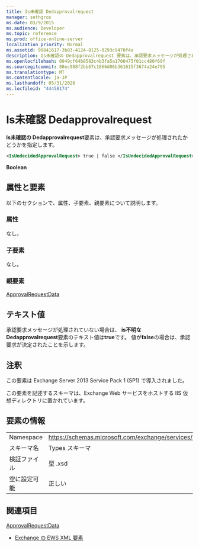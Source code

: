 ```yaml
---
title: Is未確認 Dedapprovalrequest
manager: sethgros
ms.date: 03/9/2015
ms.audience: Developer
ms.topic: reference
ms.prod: office-online-server
localization_priority: Normal
ms.assetid: 90841617-3b83-4124-8125-0293c9470f4a
description: Is未確認の Dedapprovalrequest 要素は、承認要求メッセージが処理されたかどうかを指定します。
ms.openlocfilehash: 0949cf64b8583c4b3fa5a1700475f01cc480f69f
ms.sourcegitcommit: 88ec988f2bb67c1866d06b361615f3674a24e795
ms.translationtype: MT
ms.contentlocale: ja-JP
ms.lasthandoff: 05/31/2020
ms.locfileid: "44458174"
---
```

# <a name="isundecidedapprovalrequest"></a>Is未確認 Dedapprovalrequest

**Is未確認の Dedapprovalrequest**要素は、承認要求メッセージが処理されたかどうかを指定します。 
  
```XML
<IsUndecidedApprovalRequest> true | false </IsUndecidedApprovalRequest>
```

 **Boolean**
## <a name="attributes-and-elements"></a>属性と要素

以下のセクションで、属性、子要素、親要素について説明します。
  
### <a name="attributes"></a>属性

なし。
  
### <a name="child-elements"></a>子要素

なし。
  
### <a name="parent-elements"></a>親要素

[ApprovalRequestData](approvalrequestdata.md)
  
## <a name="text-value"></a>テキスト値

承認要求メッセージが処理されていない場合は、 **is不明な Dedapprovalrequest**要素のテキスト値は**true**です。 値が**false**の場合は、承認要求が決定されたことを示します。 
  
## <a name="remarks"></a>注釈

この要素は Exchange Server 2013 Service Pack 1 (SP1) で導入されました。
  
この要素を記述するスキーマは、Exchange Web サービスをホストする IIS 仮想ディレクトリに置かれています。
  
## <a name="element-information"></a>要素の情報

|||
|:-----|:-----|
|Namespace  <br/> |https://schemas.microsoft.com/exchange/services/2006/types  <br/> |
|スキーマ名  <br/> |Types スキーマ  <br/> |
|検証ファイル  <br/> |型 .xsd  <br/> |
|空に設定可能  <br/> |正しい  <br/> |
   
## <a name="see-also"></a>関連項目



[ApprovalRequestData](approvalrequestdata.md)


- [Exchange の EWS XML 要素](ews-xml-elements-in-exchange.md)

